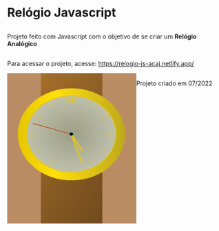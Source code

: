 # Relógio Javascript

##
Projeto feito com Javascript com o objetivo de se criar um <b>Relógio Analógico</b>

##

Para acessar o projeto, acesse:
https://relogio-js-acaj.netlify.app/



<a href="url"><img src="https://github.com/alexandre-jr-94/Relogio/blob/main/relogio.PNG?raw=true" align="left" height="350" width="300" ></a>

##

Projeto criado em 07/2022
